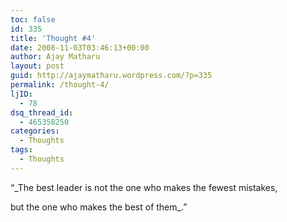 ```yaml
---
toc: false
id: 335
title: 'Thought #4'
date: 2008-11-03T03:46:13+00:00
author: Ajay Matharu
layout: post
guid: http://ajaymatharu.wordpress.com/?p=335
permalink: /thought-4/
ljID:
  - 78
dsq_thread_id:
  - 465358250
categories:
  - Thoughts
tags:
  - Thoughts
---
```

&#8220;_The best leader is not the one who makes the fewest mistakes,
  
but the one who makes the best of them_.&#8221;
